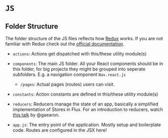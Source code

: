 # `JS`

## Folder Structure

The folder structure of the JS files reflects how [Redux](https://github.com/gaearon/redux) works. If you are not familiar with Redux check out the [official documentation](https://gaearon.github.io/redux/).

* `actions`: Actions get dispatched with this/these utility module(s)

* `components`: The main JS folder. All your React components should be in this folder, for big projects they might be grouped into seperate subfolders. E.g. a navigation component `Nav.react.js`

    * `/pages`: Actual pages (routes) users can visit.

* `constants`: Action constants are defined in this/these utility module(s)

* `reducers`: Reducers manage the state of an app, basically a simplified implementation of Stores in Flux. For an introduction to reducers, watch [this talk](https://www.youtube.com/watch?v=xsSnOQynTHs) by @gaearon.

* `app.js`: The entry point of the application. Mostly setup and boilerplate code. Routes are configured in the JSX here!
